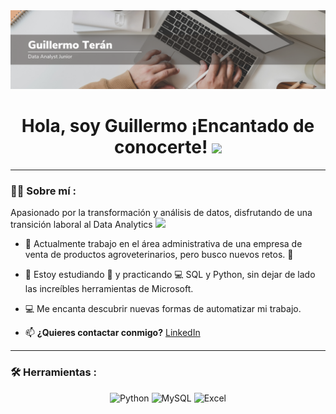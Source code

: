 <div id="header" align="center">
  <img decoding="async" src="img.png" width="800"/>
</div>

<h1 align="center">
  Hola, soy Guillermo ¡Encantado de conocerte!
  <img decoding="async" src="https://media.giphy.com/media/hvRJCLFzcasrR4ia7z/giphy.gif" width="30px"/>
</h1>

---

### :man_technologist: Sobre mí :

Apasionado por la transformación y análisis de datos, disfrutando de una transición laboral al Data Analytics <img decoding="async" src="https://media.giphy.com/media/WUlplcMpOCEmTGBtBW/giphy.gif" width="30">

- :telescope: Actualmente trabajo en el área administrativa de una empresa de venta de productos agroveterinarios, pero busco nuevos retos. :muscle:

- :seedling: Estoy estudiando :blue_book: y practicando :computer: SQL y Python, sin dejar de lado las increíbles herramientas de Microsoft.

- 💻 Me encanta descubrir nuevas formas de automatizar mi trabajo.

- :mailbox: **¿Quieres contactar conmigo?** [LinkedIn](https://www.linkedin.com/in/guillermo-teran/)

---

### :hammer_and_wrench: Herramientas :

<div id="tools" align="center">
  <img decoding="async" src="https://img.shields.io/badge/Python-3776AB?style=for-the-badge&logo=python&logoColor=white" alt="Python"/>
  <img decoding="async" src="https://img.shields.io/badge/MySQL-6DB33F?style=for-the-badge&logo=mysql&logoColor=white" alt="MySQL"/>
  <img decoding="async" src="https://img.shields.io/badge/Microsoft_Excel-217346?style=for-the-badge&logo=microsoft-excel&logoColor=white" alt="Excel"/>
</div>
